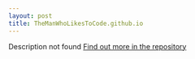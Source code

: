 ```yaml
---
layout: post
title: TheManWhoLikesToCode.github.io
---
```

Description not found
[Find out more in the repository](https://github.com/TheManWhoLikesToCode/TheManWhoLikesToCode.github.io)
